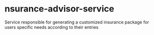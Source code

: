 # nsurance-advisor-service
Service responsible for generating a customized insurance package for users specific needs according to their entries
